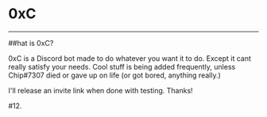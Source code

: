 # 0xC

---

##hat is 0xC?

0xC is a Discord bot made to do whatever you want it to do. Except it cant really satisfy your needs. Cool stuff is being added frequently, unless Chip#7307 died or gave up on life (or got bored, anything really.)

I'll release an invite link when done with testing. Thanks!


#12.

